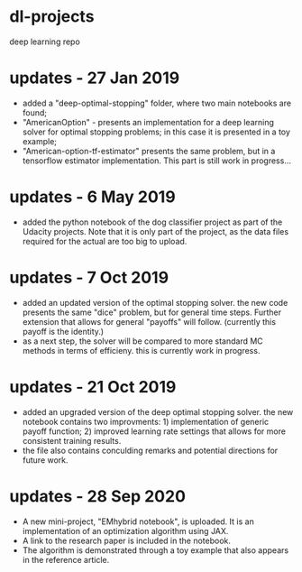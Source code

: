 # dl-projects
deep learning repo

# updates - 27 Jan 2019 
- added a "deep-optimal-stopping" folder, where two main notebooks are found;
- "AmericanOption" - presents an implementation for a deep learning solver for optimal stopping 
  problems; in this case it is presented in a toy example;
- "American-option-tf-estimator" presents the same problem, but in a tensorflow estimator implementation.
  This part is still work in progress...
  
# updates - 6 May 2019
- added the python notebook of the dog classifier project as part of the Udacity projects. Note that
  it is only part of the project, as the data files required for the actual are too big to upload.

# updates - 7 Oct 2019
- added an updated version of the optimal stopping solver. the new code presents the same "dice" problem, but for general time steps. Further extension that allows for general "payoffs" will follow. (currently this payoff is the identity.)
- as a next step, the solver will be compared to more standard MC methods in terms of efficieny. this is currently work in progress.

# updates - 21 Oct 2019
- added an upgraded version of the deep optimal stopping solver. the new notebook contains two improvments: 1) implementation of generic payoff function; 2) improved learning rate settings that allows for more consistent training results.
- the file also contains conculding remarks and potential directions for future work.

# updates - 28 Sep 2020
- A new mini-project, "EMhybrid notebook", is uploaded. It is an implementation of an optimization algorithm using JAX. 
- A link to the research paper is included in the notebook.
- The algorithm is demonstrated through a toy example that also appears in the reference article. 
